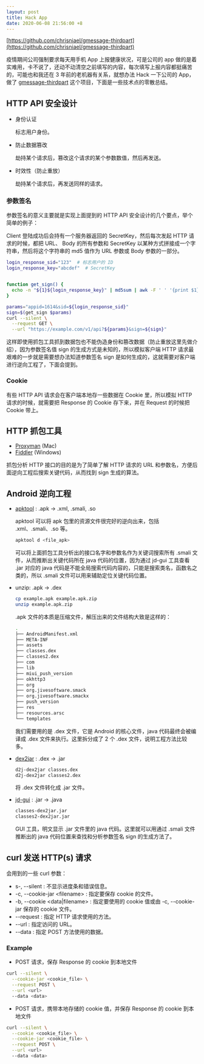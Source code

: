 ```yaml
---
layout: post
title: Hack App
date: 2020-06-08 21:56:00 +8
---
```


[https://github.com/chrisniael/gmessage-thirdpart](https://github.com/chrisniael/gmessage-thirdpart)

疫情期间公司强制要求每天用手机 App 上报健康状况，可是公司的 app 做的是着实难用，卡不说了，还动不动清空之前填写的内容，每次填写上报内容都挺痛苦的，可能也和我还在 3 年前的老机器有关系，就想办法 Hack 一下公司的 App，做了 [gmessage-thirdpart](https://github.com/chrisniael/gmessage-thirdpart) 这个项目，下面是一些技术点的零散总结。

## HTTP API 安全设计

* 身份认证

    标志用户身份。

* 防止数据篡改

    劫持某个请求后，篡改这个请求的某个参数数值，然后再发送。

* 时效性（防止重放）

    劫持某个请求后，再发送同样的请求。

### 参数签名

参数签名的意义主要就是实现上面提到的 HTTP API 安全设计的几个要点，举个简单的例子：

Client 登陆成功后会持有一个服务器返回的 SecretKey，然后每次发起 HTTP 请求的时候，都把 URL、 Body 的所有参数和 SecretKey 以某种方式拼接成一个字符串，然后将这个字符串的 md5 值作为 URL 参数或 Body 参数的一部分。

```bash
login_response_sid="123"  # 标志用户的 ID
login_response_key="abcdef"  # SecretKey


function get_sign() {
  echo -n "${1}${login_response_key}" | md5sum | awk -F ' ' '{print $1}' | tr a-z A-Z
}

params="appid=1614&sid=${login_response_sid}"
sign=$(get_sign $params)
curl --silent \
  --request GET \
  --url "https://example.com/v1/api?${params}&sign=${sign}"
```

这样即使用抓包工具抓到数据包也不能伪造身份和篡改数据（防止重放这里先做介绍），因为参数签名值 sign 的生成方式是未知的，所以模拟客户端 HTTP 请求最艰难的一步就是需要想办法知道参数签名 sign 是如何生成的，这就需要对客户端进行逆向工程了，下面会提到。

### Cookie

有些 HTTP API 请求会在客户端本地存一些数据在 Cookie 里，所以模拟 HTTP 请求的时候，就需要把 Response 的 Cookie 存下来，并在 Request 的时候把 Cookie 带上。

## HTTP 抓包工具

* [Proxyman](https://proxyman.io) (Mac)
* [Fiddler](https://www.telerik.com/fiddler) (Windows)

抓包分析 HTTP 接口的目的是为了简单了解 HTTP 请求的 URL 和参数名，方便后面逆向工程后搜索关键代码，从而找到 sign 生成的算法。

## Android 逆向工程

* [apktool](https://github.com/iBotPeaches/Apktool) : .apk -> .xml, .smali, .so

    apktool 可以将 apk 包里的资源文件很完好的逆向出来，包括 .xml、.smali、.so 等。

    ```bash
    apktool d <file_apk>
    ```

    可以将上面抓包工具分析出的接口名字和参数名作为关键词搜索所有 .smali 文件，从而推断出关键代码所在 java 代码的位置，因为通过 jd-gui 工具查看 .jar 对应的 java 代码是不能全局搜索代码内容的，只能是搜索类名，函数名之类的，所以 .smali 文件可以用来辅助定位关键代码位置。

* unzip: .apk -> .dex

    ```bash
    cp example.apk example.apk.zip
    unzip example.apk.zip
    ```

    .apk 文件的本质是压缩文件，解压出来的文件结构大致是这样的：

    ```bash
    .
    ├── AndroidManifest.xml
    ├── META-INF
    ├── assets
    ├── classes.dex
    ├── classes2.dex
    ├── com
    ├── lib
    ├── miui_push_version
    ├── okhttp3
    ├── org
    ├── org.jivesoftware.smack
    ├── org.jivesoftware.smackx
    ├── push_version
    ├── res
    ├── resources.arsc
    └── templates
    ```

    我们需要用的是 .dex 文件，它是 Android 的核心文件，java 代码最终会被编译成 .dex 文件来执行。这里拆分成了 2 个 .dex 文件，说明工程方法比较多。

* [dex2jar](https://github.com/pxb1988/dex2jar) : .dex -> .jar

    ```bash
    d2j-dex2jar classes.dex
    d2j-dex2jar classes2.dex
    ```

    将 .dex 文件转化成 .jar 文件。

* [jd-gui](https://github.com/java-decompiler/jd-gui) : .jar -> .java

    ```txt
    classes-dex2jar.jar
    classes2-dex2jar.jar
    ```

    GUI 工具，明文显示 .jar 文件里的 java 代码。这里就可以用通过 .smali 文件推断出的 java 代码位置来查找和分析参数签名 sign 的生成方法了。

## curl 发送 HTTP(s) 请求

会用到的一些 curl 参数：

* s-, --silent : 不显示进度条和错误信息。
* -c, --cookie-jar &lt;filename&gt; : 指定要保存 cookie 的文件。
* -b, --cookie &lt;data\|filename&gt; : 指定要使用的 cookie 值或由 -c, --cookie-jar 保存的 cookie 文件。
* --request : 指定 HTTP 请求使用的方法。
* --url :  指定访问的 URL。
* --data : 指定 POST 方法使用的数据。

### Example

* POST 请求，保存 Response 的 cookie 到本地文件

```bash
curl --silent \
  --cookie-jar <cookie_file> \
  --request POST \
  --url <url>
  --data <data>
```

* POST 请求，携带本地存储的 cookie 值，并保存 Response 的 cookie 到本地文件

```bash
curl --silent \
  --cookie <cookie_file> \
  --cookie-jar <cookie_file> \
  --request POST \
  --url <url>
  --data <data>
```
